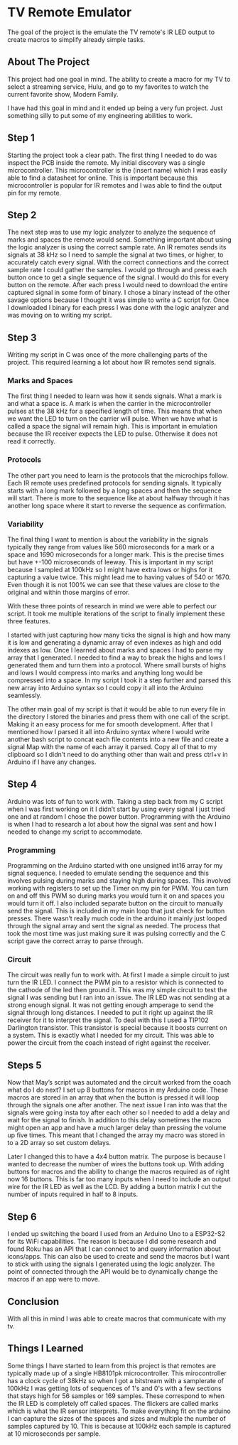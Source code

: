 # TV Remote Emulator

The goal of the project is the emulate the TV remote's IR LED output to create macros to simplify already simple tasks.

## About The Project

This project had one goal in mind. The ability to create a macro for my TV to select a streaming service, Hulu, and go to my favorites to watch the current favorite show, Modern Family.

I have had this goal in mind and it ended up being a very fun project. Just something silly  to put some of my engineering abilities to work. 

## Step 1

Starting the project took a clear path. The first thing I needed to do was inspect the PCB inside the remote. My initial discovery was a single microcontroller. This microcontroller is the (insert name) which I was easily able to find a datasheet for online. This is important because this microcontroller is popular for IR remotes and I was able to find the output pin for my remote.

## Step 2

The next step was to use my logic analyzer to analyze the sequence of marks and spaces the remote would send. Something important about using the logic analyzer is using the correct sample rate. An IR remotes sends its signals at 38 kHz so I need to sample the signal at two times, or higher, to accurately catch every signal. With the correct connections and the correct sample rate I could gather the samples. I would go through and press each button once to get a single sequence of the signal. I would do this for every button on the remote. After each press I would need to download the entire captured signal in some form of binary. I chose a binary instead of the other savage options because I thought it was simple to write a C script for. Once I downloaded I binary for each press I was done with the logic analyzer and was moving on to writing my script. 

## Step 3

Writing my script in C was once of the more challenging parts of the project. This required learning a lot about how IR remotes send signals. 

### Marks and Spaces

The first thing I needed to learn was how it sends signals. What a mark is and what a space is. A mark is when the carrier in the microcontroller pulses at the 38 kHz for a specified length of time. This means that when we want the LED to turn on the carrier will pulse. When we have what is called a space the signal will remain high. This is important in emulation because the IR receiver expects the LED to pulse. Otherwise it does not read it correctly. 

### Protocols

The other part you need to learn is the protocols that the microchips follow. Each IR remote uses predefined protocols for sending signals. It typically starts with a long mark followed by a long spaces and then the sequence will start. There is more to the sequence like at about halfway through it has another long space where it start to reverse the sequence as confirmation. 

###  Variability

The final thing I want to mention is about the variability in the signals typically they range from values like 560 microseconds for a mark or a space and 1690 microseconds for a longer mark. This is the precise times but have +-100 microseconds of leeway. This is important in my script because I sampled at 100kHz so I might have extra lows or highs for it capturing a value twice. This might lead me to having values of 540 or 1670. Even though it is not 100% we can see that these values are close to the original and within those margins of error. 


With these three points of research in mind we were able to perfect our script. It took me multiple iterations of the script to finally implement these three features.

I started with just capturing how many ticks the signal is high and how many it is low and  generating a dynamic array of even indexes as high and odd indexes as low. Once I learned about marks and spaces I had to parse my array that I generated. I needed to find a way to break the highs and lows I generated them and turn them into a protocol. Where small bursts of highs and lows I would compress into marks and anything long would be compressed into a space. In my script I took it a step further and parsed this new array into Arduino syntax so I could copy it all into the Arduino seamlessly. 

The other main goal of my script is that it would be able to run every file in the directory I stored the binaries and press them with one call of the script. Making it an easy process for me for smooth development. After that I mentioned how I parsed it all into Arduino syntax where I would write another bash script to concat each file contents into a new file and create a signal Map with the name of each array it parsed. Copy all of that to my clipboard so I didn’t need to do anything other than wait and press ctrl+v in Arduino if I have any changes. 

## Step 4

Arduino was lots of fun to work with. Taking a step back from my C script when I was first working on it I didn’t start by using every signal I just tried one and at random I chose the power button. Programming with the Arduino is when I had to research a lot about how the signal was sent and how I needed to change my script to accommodate.

### Programming

Programming on the Arduino started with one unsigned int16 array for my signal sequence. I needed to emulate sending the sequence and this involves pulsing during marks and staying high during spaces. This involved working with registers to set up the Timer on my pin for PWM. You can turn on and off this PWM so during marks you would turn it on and spaces you would turn it off. I also included separate button on the circuit to manually send the signal. This is included in my main loop that just check for button presses. There wasn’t really much code in the arduino it mainly just looped through the signal array and sent the signal as needed. The process that took the most time was just making sure it was pulsing correctly and the C script gave the correct array to parse through. 

### Circuit 

The circuit was really fun to work with. At first I made a simple circuit to just turn the IR LED. I connect the PWM pin to a resistor which is connected to the cathode of the led then ground it. This was my simple circuit to test the signal I was sending but I ran into an issue. The IR LED was not sending at a strong enough signal. It was not getting enough amperage to send the signal through long distances. I needed to put it right up against the IR receiver for it to interpret the signal. To deal with this I used a TIP102 Darlington transistor. This transistor is special because it boosts current on a system. This is exactly what I needed for my circuit. This was able to power the circuit from the coach instead of right against the receiver.

## Steps 5

Now that May’s script was automated and the circuit worked from the coach what do I do next? I set up 8 buttons for macros in my Arduino code. These macros are stored in an array that when the button is pressed it will loop through the signals one after another. The next issue I ran into was that the signals were going insta toy after each other so I needed to add a delay and wait for the signal to finish. In addition to this delay sometimes the macro might open an app and have a much larger delay than pressing the volume up five times. This meant that I changed the array my macro was stored in to a 2D array so set custom delays. 

Later I changed this to have a 4x4 button matrix. The purpose is because I wanted to decrease the number of wires the buttons took up. With adding buttons for macros and the ability to change the macros required as of right now 16 buttons. This is far too many inputs when I need to include an output wire for the IR LED as well as the LCD. By adding a button matrix I cut the number of inputs required in half to 8 inputs.

## Step 6

I ended up switching the board I used from an Arduino Uno to a ESP32-S2 for its WiFi capabilities. The reason is because I did some research and found Roku has an API that I can connect to and query information about icons/apps. This can also be used to create and send the macros but I want to stick with using the signals I generated using the logic analyzer. The point of connected through the API would be to dynamically change the macros if an app were to move. 

## Conclusion

With all this in mind I was able to create macros that communicate with my tv.

## Things I Learned

Some things I have started to learn from this project is that remotes are typically made up of a single HB8101pk microcontroller. This mirocontroller has a clock cycle of 38kHz so when I got a bitstream with a samplerate of 100kHz I was getting lots of sequences of 1's and 0's with a few sections that stays high for 56 samples or 169 samples. These correspond to when the IR LED is completely off called spaces. The flickers are called marks which is what the IR sensor interprets. To make everything fit on the arduino I can capture the sizes of the spaces and sizes and multiple the number of samples captured by 10. This is because at 100kHz each sample is captured at 10 microseconds per sample. 
